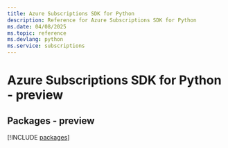 ```yaml
---
title: Azure Subscriptions SDK for Python
description: Reference for Azure Subscriptions SDK for Python
ms.date: 04/08/2025
ms.topic: reference
ms.devlang: python
ms.service: subscriptions
---
```

# Azure Subscriptions SDK for Python - preview
## Packages - preview
[!INCLUDE [packages](subscriptions-index.md)]
